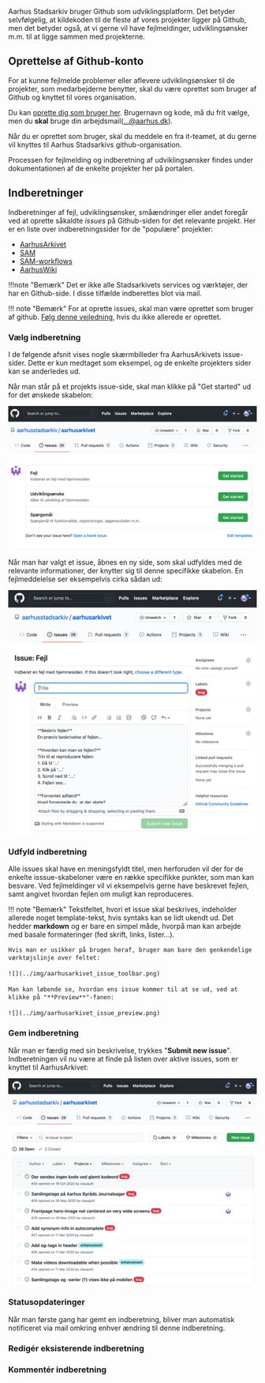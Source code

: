 Aarhus Stadsarkiv bruger Github som udviklingsplatform. Det betyder selvfølgelig, at kildekoden til de fleste af vores projekter ligger på Github, men det betyder også, at vi gerne vil have fejlmeldinger, udviklingsønsker m.m. til at ligge sammen med projekterne.

## Oprettelse af Github-konto
For at kunne fejlmelde problemer eller aflevere udviklingsønsker til de projekter, som medarbejderne benytter, skal du være oprettet som bruger af Github og knyttet til vores organisation.

Du kan [oprette dig som bruger her](https:www.github.com/join). Brugernavn og kode, må du frit vælge, men du **skal** bruge din arbejdsmail(...@aarhus.dk).

Når du er oprettet som bruger, skal du meddele en fra it-teamet, at du gerne vil knyttes til Aarhus Stadsarkivs github-organisation.

Processen for fejlmelding og indberetning af udviklingsønsker findes under dokumentationen af de enkelte projekter her på portalen.

## Indberetninger
Indberetninger af fejl, udviklingsønsker, småændringer eller andet foregår ved at oprette såkaldte *issues* på Github-siden for det relevante projekt. Her er en liste over indberetningssider for de "populære" projekter:

- [AarhusArkivet](https://www.github.com/aarhusstadsarkiv/aarhusarkivet/issues/new/choose)
- [SAM](https://www.github.com/aarhusstadsarkiv/sam/issues/new/choose)
- [SAM-workflows](https://www.github.com/aarhusstadsarkiv/sam-workflows/issues/new/choose)
- [AarhusWiki](https://www.github.com/aarhusstadsarkiv/sam-workflows/issues/new/choose)


!!!note "Bemærk"
    Det er ikke alle Stadsarkivets services og værktøjer, der har en Github-side. I disse tilfælde indberettes blot via mail.

!!! note "Bemærk"
    For at oprette issues, skal man være oprettet som bruger af github. [Følg denne vejledning](../inbox/github.md), hvis du ikke allerede er oprettet.

### Vælg indberetning
I de følgende afsnit vises nogle skærmbilleder fra AarhusArkivets issue-sider. Dette er kun medtaget som eksempel, og de enkelte projekters sider kan se anderledes ud.

Når man står på et projekts issue-side, skal man klikke på "Get started" ud for det ønskede skabelon:

![](../img/aarhusarkivet_select_issue.png)

Når man har valgt et issue, åbnes en ny side, som skal udfyldes med de relevante informationer, der knytter sig til denne specifikke skabelon. En fejlmeddelelse ser eksempelvis cirka sådan ud:

![](../img/aarhusarkivet_create_issue.png)

### Udfyld indberetning
Alle issues skal have en meningsfyldt titel, men herforuden vil der for de enkelte isssue-skabeloner være en række specifikke punkter, som man kan besvare. Ved fejlmeldinger vil vi eksempelvis gerne have beskrevet fejlen, samt angivet hvordan fejlen om muligt kan reproduceres.

!!! note "Bemærk"
    Tekstfeltet, hvori et issue skal beskrives, indeholder allerede noget template-tekst, hvis syntaks kan se lidt ukendt ud. Det hedder **markdown** og er bare en simpel måde, hvorpå man kan arbejde med basale formateringer (fed skrift, links, lister...).
    
    Hvis man er usikker på brugen heraf, bruger man bare den genkendelige værktøjslinje over feltet:

    ![](../img/aarhusarkivet_issue_toolbar.png)

    Man kan løbende se, hvordan ens issue kommer til at se ud, ved at klikke på "**Preview**"-fanen:

    ![](../img/aarhusarkivet_issue_preview.png)

### Gem indberetning
Når man er færdig med sin beskrivelse, trykkes "**Submit new issue**". Indberetningen vil nu være at finde på listen over aktive issues, som er knyttet til AarhusArkivet:

![](../img/aarhusarkivet_issues.png)

### Statusopdateringer
Når man første gang har gemt en indberetning, bliver man automatisk notificeret via mail omkring enhver ændring til denne indberetning.

### Redigér eksisterende indberetning

### Kommentér indberetning